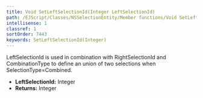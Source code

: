 ```yaml
---
title: Void SetLeftSelectionId(Integer LeftSelectionId)
path: /EJScript/Classes/NSSelectionEntity/Member functions/Void SetLeftSelectionId(Integer p_0)
intellisense: 1
classref: 1
sortOrder: 7443
keywords: SetLeftSelectionId(Integer)
---
```



LeftSelectionId is used in combination with RightSelectionId and CombinationType to define an union of two selections when SelectionType=Combined.



* **LeftSelectionId:** Integer
* **Returns:** Integer


